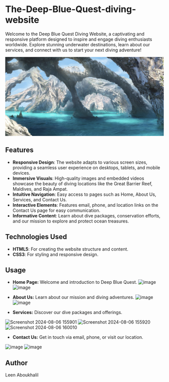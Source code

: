 ﻿# The-Deep-Blue-Quest-diving-website

Welcome to the Deep Blue Quest Diving Website, a captivating and responsive platform designed to inspire and engage diving enthusiasts worldwide. Explore stunning underwater destinations, learn about our services, and connect with us to start your next diving adventure!

![Deep Blue Quest](Images/titlePage.png)

## Features
- **Responsive Design**: The website adapts to various screen sizes, providing a seamless user experience on desktops, tablets, and mobile devices.
- **Immersive Visuals**: High-quality images and embedded videos showcase the beauty of diving locations like the Great Barrier Reef, Maldives, and Raja Ampat.
- **Intuitive Navigation**: Easy access to pages such as Home, About Us, Services, and Contact Us.
- **Interactive Elements**: Features email, phone, and location links on the Contact Us page for easy communication.
- **Informative Content**: Learn about dive packages, conservation efforts, and our mission to explore and protect ocean treasures.

## Technologies Used
- **HTML5**: For creating the website structure and content.
- **CSS3**: For styling and responsive design.

## Usage
- **Home Page:** Welcome and introduction to Deep Blue Quest.
![image](https://github.com/user-attachments/assets/39db1307-4768-4662-861f-4fc9b90f969c)
![image](https://github.com/user-attachments/assets/c0b4e07d-bad0-419d-92ad-aa4745c0f8a7)

- **About Us:** Learn about our mission and diving adventures.
![image](https://github.com/user-attachments/assets/392caff2-55c4-414f-ab0c-5b21923fa97b)
![image](https://github.com/user-attachments/assets/571287a5-897d-4bd8-be9d-1c06bdf2bc0a)

- **Services:** Discover our dive packages and offerings.

![Screenshot 2024-08-06 155901](https://github.com/user-attachments/assets/ba0a7930-278d-45b6-a03d-c38e168a3d1f)
![Screenshot 2024-08-06 155920](https://github.com/user-attachments/assets/ee900762-99d5-4e9d-9d28-f3ff11adfe7c)
![Screenshot 2024-08-06 160010](https://github.com/user-attachments/assets/93360f1e-b69b-4c61-9c69-de4ec9ab4b69)

- **Contact Us:** Get in touch via email, phone, or visit our location.

![image](https://github.com/user-attachments/assets/73f5bd7f-294d-4482-a515-4fd6661b1797)
![image](https://github.com/user-attachments/assets/f9b6da0d-0251-4266-ab33-619866298933)

## Author
Leen Aboukhalil 






